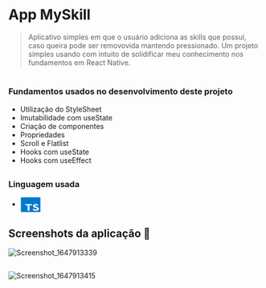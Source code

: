 # App MySkill

> Aplicativo simples em que o usuário adiciona as skills que possui, caso queira pode ser removovida mantendo pressionado. Um projeto simples usando com intuito de solidificar meu conhecimento nos fundamentos em React Native.
#


### Fundamentos usados no desenvolvimento deste projeto
 * Utilização do StyleSheet
 * Imutabilidade com useState
 * Criação de componentes
 * Propriedades
 * Scroll e Flatlist
 * Hooks com useState
 * Hooks com useEffect

##

### Linguagem usada

-   <img align="center" alt="Ts" height="30" width="40" src="https://raw.githubusercontent.com/devicons/devicon/master/icons/typescript/typescript-plain.svg">

## Screenshots da aplicação 📱
![Screenshot_1647913339](https://user-images.githubusercontent.com/61556295/159391828-9f0c6870-47c9-4c42-b41e-707acbb7299f.png)
##
![Screenshot_1647913415](https://user-images.githubusercontent.com/61556295/159391843-67debbbd-c6f3-44dc-a087-dd4f8bf62ad3.png)



